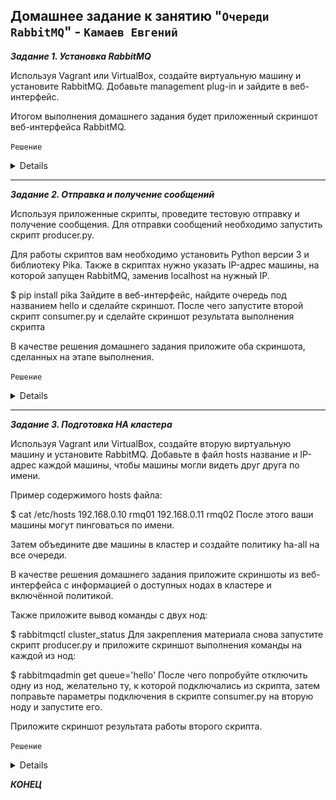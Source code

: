 ## Домашнее задание к занятию "`Очереди RabbitMQ`" - `Камаев Евгений`

***Задание 1. Установка RabbitMQ***

Используя Vagrant или VirtualBox, создайте виртуальную машину и установите RabbitMQ. Добавьте management plug-in и зайдите в веб-интерфейс.

Итогом выполнения домашнего задания будет приложенный скриншот веб-интерфейса RabbitMQ.

`Решение`

<details>

![Screnshot](https://github.com/7Evgen7/Netology/blob/main/JPG/11_04_SYSDB/11_04_1.jpg)
![Screnshot](https://github.com/7Evgen7/Netology/blob/main/JPG/11_04_SYSDB/11_04_1_.jpg)
![Screnshot](https://github.com/7Evgen7/Netology/blob/main/JPG/11_04_SYSDB/11_04_1__.jpg)
![Screnshot](https://github.com/7Evgen7/Netology/blob/main/JPG/11_04_SYSDB/11_04_1___.jpg)
   
</details>

---

***Задание 2. Отправка и получение сообщений***

Используя приложенные скрипты, проведите тестовую отправку и получение сообщения. Для отправки сообщений необходимо запустить скрипт producer.py.

Для работы скриптов вам необходимо установить Python версии 3 и библиотеку Pika. Также в скриптах нужно указать IP-адрес машины, на которой запущен RabbitMQ, заменив localhost на нужный IP.

$ pip install pika
Зайдите в веб-интерфейс, найдите очередь под названием hello и сделайте скриншот. После чего запустите второй скрипт consumer.py и сделайте скриншот результата выполнения скрипта

В качестве решения домашнего задания приложите оба скриншота, сделанных на этапе выполнения.

`Решение`

<details>
   
![Screnshot](https://github.com/7Evgen7/Netology/blob/main/JPG/11_04_SYSDB/11_04_2.jpg)
![Screnshot](https://github.com/7Evgen7/Netology/blob/main/JPG/11_04_SYSDB/11_04_2_.jpg)
   
</details>


---

***Задание 3. Подготовка HA кластера***

Используя Vagrant или VirtualBox, создайте вторую виртуальную машину и установите RabbitMQ. Добавьте в файл hosts название и IP-адрес каждой машины, чтобы машины могли видеть друг друга по имени.

Пример содержимого hosts файла:

$ cat /etc/hosts
192.168.0.10 rmq01
192.168.0.11 rmq02
После этого ваши машины могут пинговаться по имени.

Затем объедините две машины в кластер и создайте политику ha-all на все очереди.

В качестве решения домашнего задания приложите скриншоты из веб-интерфейса с информацией о доступных нодах в кластере и включённой политикой.

Также приложите вывод команды с двух нод:

$ rabbitmqctl cluster_status
Для закрепления материала снова запустите скрипт producer.py и приложите скриншот выполнения команды на каждой из нод:

$ rabbitmqadmin get queue='hello'
После чего попробуйте отключить одну из нод, желательно ту, к которой подключались из скрипта, затем поправьте параметры подключения в скрипте consumer.py на вторую ноду и запустите его.

Приложите скриншот результата работы второго скрипта.


`Решение`

<details>
   
![Screnshot](https://github.com/7Evgen7/Netology/blob/main/JPG/11_02_SYSDB/11_2_2_.jpg)
   
</details>

***КОНЕЦ***
